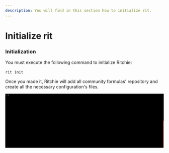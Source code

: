 ```yaml
---
description: You will find in this section how to initialize rit.
---
```


# Initialize rit

### Initialization

You must execute the following command to initialize Ritchie: 

```text
rit init
```

Once you made it,  Ritchie will add all community formulas' repository and create all the necessary configuration's files. 

![](../.gitbook/assets/rit-init3.gif)



